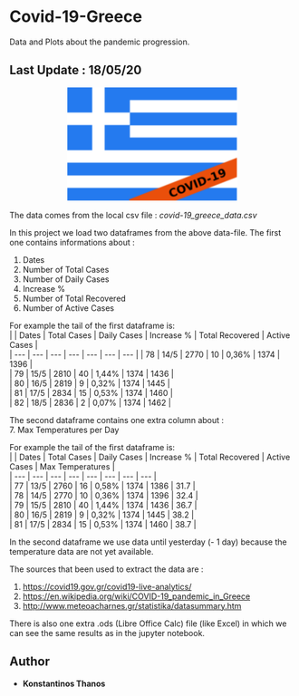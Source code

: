 # Covid-19-Greece
Data and Plots about the pandemic progression. 
## Last Update : 18/05/20

<p align="center">
  <img width="300" height="200" src="flag.png">
</p>

The data comes from the local csv file : *covid-19_greece_data.csv*

In this project we load two dataframes from the above data-file. 
The first one contains informations about : 

1. Dates  
2. Number of Total Cases  
3. Number of Daily Cases  
4. Increase %  
5. Number of Total Recovered  
6. Number of Active Cases  

For example the tail of the first dataframe is:  
|       |     Dates   |	Total Cases |	Daily Cases |	Increase % | Total Recovered | Active Cases |  
|  ---  |      ---    |     ---     |     ---    |       ---       |      ---     |  --- |
|  78   |     14/5    |	   2770     |	    10     |	    0,36%      |	    1374   	| 1396 |  
|  79   |	    15/5    |	   2810     |	    40     |	    1,44%      |	    1374    |	1436 |  
|  80   |	    16/5    |	   2819     |	     9     |	    0,32%      |	    1374    |	1445 |  
|  81   |     17/5    |	   2834     |	    15     |	    0,53%      |	    1374    |	1460 |  
|  82   |	    18/5    |	   2836     |	     2     |	    0,07%      |	    1374    |	1462 |  

The second dataframe contains one extra column about :  
7. Max Temperatures per Day  

For example the tail of the first dataframe is:  
|       |     Dates   |	Total Cases |	Daily Cases |	Increase % | Total Recovered | Active Cases |  Max Temperatures |  
|  ---  |      ---    |     ---     |     ---    |       ---       |      ---     |  --- |   --- |  
|  77 	|     13/5    | 	 2760     |	    16     |     	0,58% 	   |      1374 	  | 1386 |	31.7 |  
|  78   |     14/5    |	   2770     |	    10     |	    0,36%      |	    1374   	| 1396 |  32.4 |  
|  79   |	    15/5    |	   2810     |	    40     |	    1,44%      |	    1374    |	1436 |  36.7 |  
|  80   |	    16/5    |	   2819     |	     9     |	    0,32%      |	    1374    |	1445 |  38.2 |  
|  81   |     17/5    |	   2834     |	    15     |	    0,53%      |	    1374    |	1460 |  38.7 |  

In the second dataframe we use data until yesterday (- 1 day) because the temperature data are not yet available.

The sources that been used to extract the data are : 
1. https://covid19.gov.gr/covid19-live-analytics/  
2. https://en.wikipedia.org/wiki/COVID-19_pandemic_in_Greece  
3. http://www.meteoacharnes.gr/statistika/datasummary.htm  

There is also one extra .ods (Libre Office Calc) file (like Excel) in which we can see the same results as in the jupyter notebook.

## Author
* **Konstantinos Thanos**
